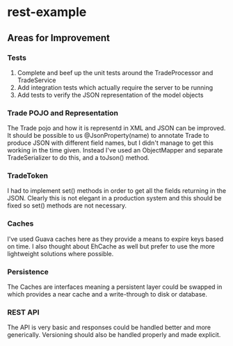 # rest-example

## Areas for Improvement

### Tests

1. Complete and beef up the unit tests around the TradeProcessor and TradeService
2. Add integration tests which actually require the server to be running
3. Add tests to verify the JSON representation of the model objects

### Trade POJO and Representation

The Trade pojo and how it is representd in XML and JSON can be improved. It should be
possible to us @JsonProperty(name) to annotate Trade to produce JSON with different 
field names, but I didn't manage to get this working in the time given. Instead I've
used an ObjectMapper and separate TradeSerializer to do this, and a toJson() method.

### TradeToken

I had to implement set() methods in order to get all the fields returning in the JSON.
Clearly this is not elegant in a production system and this should be fixed so set()
methods are not necessary.

### Caches

I've used Guava caches here as they provide a means to expire keys based on time.
I also thought about EhCache as well but prefer to use the more lightweight 
solutions where possible.

### Persistence

The Caches are interfaces meaning a persistent layer could be swapped in which provides
a near cache and a write-through to disk or database.

### REST API

The API is very basic and responses could be handled better and more generically.
Versioning should also be handled properly and made explicit.
